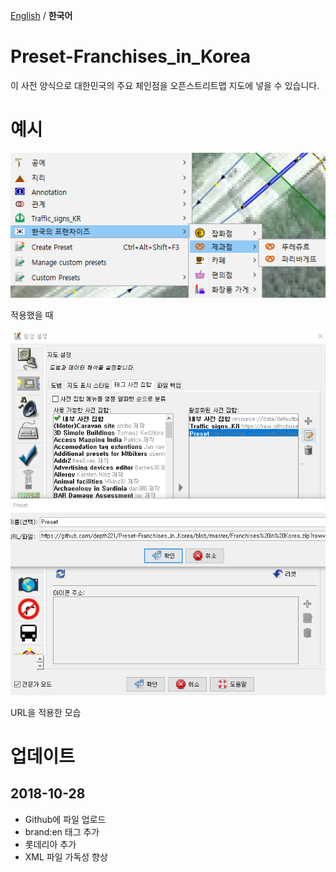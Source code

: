 ﻿[English](README.md) / **한국어**

# Preset-Franchises_in_Korea
이 사전 양식으로 대한민국의 주요 체인점을 오픈스트리트맵 지도에 넣을 수 있습니다.

# 예시
![적용했을 때](image/Ko.png)

적용했을 때

![URL을 적용한 모습](image/applyURL.png)

URL을 적용한 모습

# 업데이트
## 2018-10-28
* Github에 파일 업로드
* brand:en 태그 추가
* 롯데리아 추가
* XML 파일 가독성 향상
